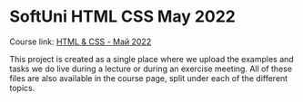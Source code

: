 # SoftUni HTML CSS May 2022

Course link: [HTML & CSS - Май 2022](https://softuni.bg/trainings/3726/html-and-css-may-2022)

This project is created as a single place where we upload the examples and tasks we do live during a lecture or during an exercise meeting. All of these files are also available in the course page, split under each of the different topics.
